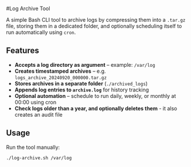 #Log Archive Tool

A simple Bash CLI tool to archive logs by compressing them into a `.tar.gz` file, storing them in a dedicated folder, and optionally scheduling itself to run automatically using `cron`.

## Features

- **Accepts a log directory as argument** – example: `/var/log`
- **Creates timestamped archives** – e.g. `logs_archive_20240920_000000.tar.gz`
- **Stores archives in a separate folder** (`./archived_logs`)
- **Appends log entries to `archive.log`** for history tracking
- **Optional automation** – schedule to run daily, weekly, or monthly at 00:00 using cron
- **Check logs older than a year, and optionally deletes them** - it also creates an audit file

## Usage

Run the tool manually:

```bash
./log-archive.sh /var/log
